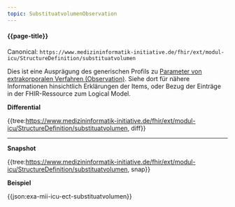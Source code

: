 ```yaml
---
topic: SubstituatvolumenObservation
---
```

#### {{page-title}}

Canonical: 
```https://www.medizininformatik-initiative.de/fhir/ext/modul-icu/StructureDefinition/substituatvolumen```
<br> 

Dies ist eine Ausprägung des generischen Profils zu [Parameter von extrakorporalen Verfahren (Observation)](https://www.medizininformatik-initiative.de/fhir/ext/modul-icu/StructureDefinition/parameter-von-extrakorporalen-verfahren). Siehe dort für nähere Informationen hinsichtlich Erklärungen der Items, oder Bezug der Einträge in der FHIR-Ressource zum Logical Model. 

**Differential**

{{tree:https://www.medizininformatik-initiative.de/fhir/ext/modul-icu/StructureDefinition/substituatvolumen, diff}}

---

**Snapshot**

{{tree:https://www.medizininformatik-initiative.de/fhir/ext/modul-icu/StructureDefinition/substituatvolumen, snap}}

**Beispiel**

{{json:exa-mii-icu-ect-substituatvolumen}}